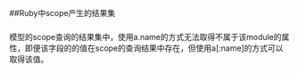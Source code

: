 ##Ruby中scope产生的结果集

###
模型的scope查询的结果集中，使用a.name的方式无法取得不属于该module的属性，即便该字段的的值在scope的查询结果中存在，但使用a[:name]的方式可以取得该值。